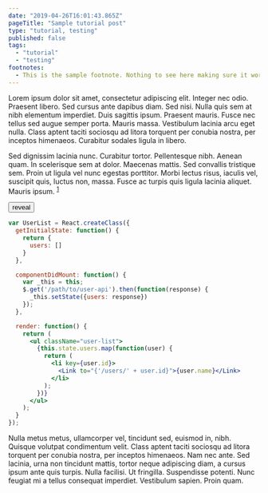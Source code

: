 ```yaml
---
date: "2019-04-26T16:01:43.865Z"
pageTitle: "Sample tutorial post"
type: "tutorial, testing"
published: false
tags:
  - "tutorial"
  - "testing"
footnotes: 
  - This is the sample footnote. Nothing to see here making sure it works as expected.
---
```


Lorem ipsum dolor sit amet, consectetur adipiscing elit. Integer nec odio. Praesent libero. Sed cursus ante dapibus diam. Sed nisi. Nulla quis sem at nibh elementum imperdiet. Duis sagittis ipsum. Praesent mauris. Fusce nec tellus sed augue semper porta. Mauris massa. Vestibulum lacinia arcu eget nulla. Class aptent taciti sociosqu ad litora torquent per conubia nostra, per inceptos himenaeos. Curabitur sodales ligula in libero. 

Sed dignissim lacinia nunc. Curabitur tortor. Pellentesque nibh. Aenean quam. In scelerisque sem at dolor. Maecenas mattis. Sed convallis tristique sem. Proin ut ligula vel nunc egestas porttitor. Morbi lectus risus, iaculis vel, suscipit quis, luctus non, massa. Fusce ac turpis quis ligula lacinia aliquet. Mauris ipsum. <sup id="a1">[1](#f1)</sup>

<div class="spoiler">
  <button class="spoiler__reveal">reveal</button>
  <div class="spoiler__text">

  ```jsx
  var UserList = React.createClass({
    getInitialState: function() {
      return {
        users: []
      }
    },

    componentDidMount: function() {
      var _this = this;
      $.get('/path/to/user-api').then(function(response) {
        _this.setState({users: response})
      });
    },

    render: function() {
      return (
        <ul className="user-list">
          {this.state.users.map(function(user) {
            return (
              <li key={user.id}>
                <Link to="{'/users/' + user.id}">{user.name}</Link>
              </li>
            );
          })}
        </ul>
      );
    }
  });
  ```
  </div>
</div>

Nulla metus metus, ullamcorper vel, tincidunt sed, euismod in, nibh. Quisque volutpat condimentum velit. Class aptent taciti sociosqu ad litora torquent per conubia nostra, per inceptos himenaeos. Nam nec ante. Sed lacinia, urna non tincidunt mattis, tortor neque adipiscing diam, a cursus ipsum ante quis turpis. Nulla facilisi. Ut fringilla. Suspendisse potenti. Nunc feugiat mi a tellus consequat imperdiet. Vestibulum sapien. Proin quam. 

